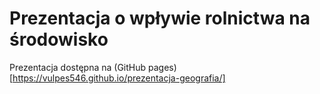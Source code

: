 # Prezentacja o wpływie rolnictwa na środowisko

Prezentacja dostępna na (GitHub pages)[https://vulpes546.github.io/prezentacja-geografia/]
